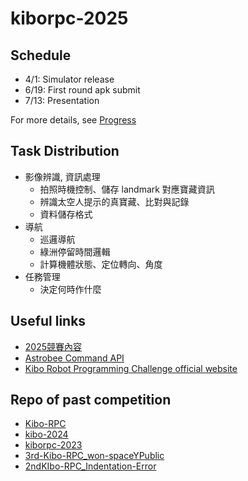 # kiborpc-2025

## Schedule

- 4/1: Simulator release
- 6/19: First round apk submit
- 7/13: Presentation

For more details, see [Progress](./docs/progress/progress.md)

## Task Distribution

- 影像辨識, 資訊處理
  - 拍照時機控制、儲存 landmark 對應寶藏資訊
  - 辨識太空人提示的真寶藏、比對與記錄
  - 資料儲存格式
- 導航
  - 巡邏導航
  - 綠洲停留時間邏輯
  - 計算機體狀態、定位轉向、角度
- 任務管理
  - 決定何時作什麼

## Useful links

- [2025競賽內容](https://2025kiborpc.ncku.edu.tw/%E7%AB%B6%E8%B3%BD%E5%85%A7%E5%AE%B9)
- [Astrobee Command API](https://nasa.github.io/astrobee/v/develop/command_dictionary.html)
- [Kibo Robot Programming Challenge official website](https://jaxa.krpc.jp/)

## Repo of past competition

- [Kibo-RPC](https://github.com/Kobe-uni-Hyperion/Kibo-RPC)
- [kibo-2024](https://github.com/Team-Cartographer/kibo-2024)
- [kiborpc-2023](https://github.com/Team-Cartographer/kiborpc-2023)
- [3rd-Kibo-RPC_won-spaceYPublic](https://github.com/M-TRCH/3rd-Kibo-RPC_won-spaceY)
- [2ndKIbo-RPC_Indentation-Error](https://github.com/wtarit/2nd-Kibo-RPC_Indentation-Error?tab=readme-ov-file)
